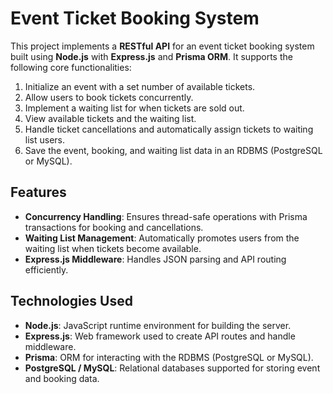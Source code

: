 # Event Ticket Booking System

This project implements a **RESTful API** for an event ticket booking system built using **Node.js** with **Express.js** and **Prisma ORM**. It supports the following core functionalities:

1. Initialize an event with a set number of available tickets.
2. Allow users to book tickets concurrently.
3. Implement a waiting list for when tickets are sold out.
4. View available tickets and the waiting list.
5. Handle ticket cancellations and automatically assign tickets to waiting list users.
6. Save the event, booking, and waiting list data in an RDBMS (PostgreSQL or MySQL).

## Features

- **Concurrency Handling**: Ensures thread-safe operations with Prisma transactions for booking and cancellations.
- **Waiting List Management**: Automatically promotes users from the waiting list when tickets become available.
- **Express.js Middleware**: Handles JSON parsing and API routing efficiently.

## Technologies Used

- **Node.js**: JavaScript runtime environment for building the server.
- **Express.js**: Web framework used to create API routes and handle middleware.
- **Prisma**: ORM for interacting with the RDBMS (PostgreSQL or MySQL).
- **PostgreSQL / MySQL**: Relational databases supported for storing event and booking data.
